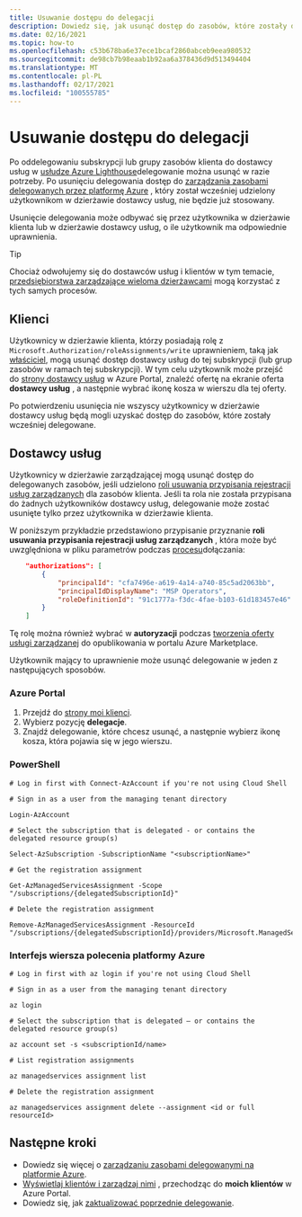 ```yaml
---
title: Usuwanie dostępu do delegacji
description: Dowiedz się, jak usunąć dostęp do zasobów, które zostały delegowane do dostawcy usług dla usługi Azure Lighthouse.
ms.date: 02/16/2021
ms.topic: how-to
ms.openlocfilehash: c53b678ba6e37ece1bcaf2860abceb9eea980532
ms.sourcegitcommit: de98cb7b98eaab1b92aa6a378436d9d513494404
ms.translationtype: MT
ms.contentlocale: pl-PL
ms.lasthandoff: 02/17/2021
ms.locfileid: "100555785"
---
```

# <a name="remove-access-to-a-delegation"></a>Usuwanie dostępu do delegacji

Po oddelegowaniu subskrypcji lub grupy zasobów klienta do dostawcy usług w [usłudze Azure Lighthouse](../overview.md)delegowanie można usunąć w razie potrzeby. Po usunięciu delegowania dostęp do [zarządzania zasobami delegowanych przez platformę Azure](../concepts/azure-delegated-resource-management.md) , który został wcześniej udzielony użytkownikom w dzierżawie dostawcy usług, nie będzie już stosowany.

Usunięcie delegowania może odbywać się przez użytkownika w dzierżawie klienta lub w dzierżawie dostawcy usług, o ile użytkownik ma odpowiednie uprawnienia.

> [!TIP]
> Chociaż odwołujemy się do dostawców usług i klientów w tym temacie, [przedsiębiorstwa zarządzające wieloma dzierżawcami](../concepts/enterprise.md) mogą korzystać z tych samych procesów.

## <a name="customers"></a>Klienci

Użytkownicy w dzierżawie klienta, którzy posiadają rolę z `Microsoft.Authorization/roleAssignments/write` uprawnieniem, taką jak [właściciel](../../role-based-access-control/built-in-roles.md#owner), mogą usunąć dostęp dostawcy usług do tej subskrypcji (lub grup zasobów w ramach tej subskrypcji). W tym celu użytkownik może przejść do [strony dostawcy usług](view-manage-service-providers.md#add-or-remove-service-provider-offers) w Azure Portal, znaleźć ofertę na ekranie oferta **dostawcy usług** , a następnie wybrać ikonę kosza w wierszu dla tej oferty.

Po potwierdzeniu usunięcia nie wszyscy użytkownicy w dzierżawie dostawcy usług będą mogli uzyskać dostęp do zasobów, które zostały wcześniej delegowane.

## <a name="service-providers"></a>Dostawcy usług

Użytkownicy w dzierżawie zarządzającej mogą usunąć dostęp do delegowanych zasobów, jeśli udzielono [roli usuwania przypisania rejestracji usług zarządzanych](../../role-based-access-control/built-in-roles.md#managed-services-registration-assignment-delete-role) dla zasobów klienta. Jeśli ta rola nie została przypisana do żadnych użytkowników dostawcy usług, delegowanie może zostać usunięte tylko przez użytkownika w dzierżawie klienta.

W poniższym przykładzie przedstawiono przypisanie przyznanie **roli usuwania przypisania rejestracji usług zarządzanych** , która może być uwzględniona w pliku parametrów podczas [procesu](onboard-customer.md)dołączania:

```json
    "authorizations": [ 
        { 
            "principalId": "cfa7496e-a619-4a14-a740-85c5ad2063bb", 
            "principalIdDisplayName": "MSP Operators", 
            "roleDefinitionId": "91c1777a-f3dc-4fae-b103-61d183457e46" 
        } 
    ] 
```

Tę rolę można również wybrać w **autoryzacji** podczas [tworzenia oferty usługi zarządzanej](../../marketplace/plan-managed-service-offer.md) do opublikowania w portalu Azure Marketplace.

Użytkownik mający to uprawnienie może usunąć delegowanie w jeden z następujących sposobów.

### <a name="azure-portal"></a>Azure Portal

1. Przejdź do [strony moi klienci](view-manage-customers.md).
2. Wybierz pozycję **delegacje**.
3. Znajdź delegowanie, które chcesz usunąć, a następnie wybierz ikonę kosza, która pojawia się w jego wierszu.

### <a name="powershell"></a>PowerShell

```azurepowershell-interactive
# Log in first with Connect-AzAccount if you're not using Cloud Shell

# Sign in as a user from the managing tenant directory 

Login-AzAccount

# Select the subscription that is delegated - or contains the delegated resource group(s)

Select-AzSubscription -SubscriptionName "<subscriptionName>"

# Get the registration assignment

Get-AzManagedServicesAssignment -Scope "/subscriptions/{delegatedSubscriptionId}"

# Delete the registration assignment

Remove-AzManagedServicesAssignment -ResourceId "/subscriptions/{delegatedSubscriptionId}/providers/Microsoft.ManagedServices/registrationAssignments/{assignmentGuid}"
```

### <a name="azure-cli"></a>Interfejs wiersza polecenia platformy Azure

```azurecli-interactive
# Log in first with az login if you're not using Cloud Shell

# Sign in as a user from the managing tenant directory

az login

# Select the subscription that is delegated – or contains the delegated resource group(s)

az account set -s <subscriptionId/name>

# List registration assignments

az managedservices assignment list

# Delete the registration assignment

az managedservices assignment delete --assignment <id or full resourceId>
```

## <a name="next-steps"></a>Następne kroki

- Dowiedz się więcej o [zarządzaniu zasobami delegowanymi na platformie Azure](../concepts/azure-delegated-resource-management.md).
- [Wyświetlaj klientów i zarządzaj nimi](view-manage-customers.md) , przechodząc do **moich klientów** w Azure Portal.
- Dowiedz się, jak [zaktualizować poprzednie delegowanie](update-delegation.md).
